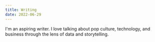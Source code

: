 ```yaml
---
title: Writing
date: 2022-06-29
---
```


I'm an aspiring writer. I love talking about pop culture, technology, and business through the lens of data and storytelling.
